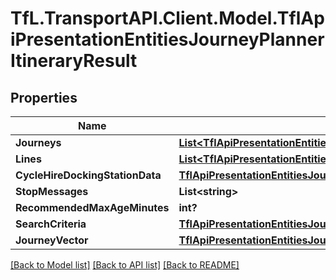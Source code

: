 # TfL.TransportAPI.Client.Model.TflApiPresentationEntitiesJourneyPlannerItineraryResult
## Properties

Name | Type | Description | Notes
------------ | ------------- | ------------- | -------------
**Journeys** | [**List&lt;TflApiPresentationEntitiesJourneyPlannerJourney&gt;**](TflApiPresentationEntitiesJourneyPlannerJourney.md) |  | [optional] 
**Lines** | [**List&lt;TflApiPresentationEntitiesLine&gt;**](TflApiPresentationEntitiesLine.md) |  | [optional] 
**CycleHireDockingStationData** | [**TflApiPresentationEntitiesJourneyPlannerJourneyPlannerCycleHireDockingStationData**](TflApiPresentationEntitiesJourneyPlannerJourneyPlannerCycleHireDockingStationData.md) |  | [optional] 
**StopMessages** | **List&lt;string&gt;** |  | [optional] 
**RecommendedMaxAgeMinutes** | **int?** |  | [optional] 
**SearchCriteria** | [**TflApiPresentationEntitiesJourneyPlannerSearchCriteria**](TflApiPresentationEntitiesJourneyPlannerSearchCriteria.md) |  | [optional] 
**JourneyVector** | [**TflApiPresentationEntitiesJourneyPlannerJourneyVector**](TflApiPresentationEntitiesJourneyPlannerJourneyVector.md) |  | [optional] 

[[Back to Model list]](../../TfL.TransportAPI.Client/docs/README.md#documentation-for-models) [[Back to API list]](../../TfL.TransportAPI.Client/docs/README.md#documentation-for-api-endpoints) [[Back to README]](../../TfL.TransportAPI.Client/docs/README.md)

